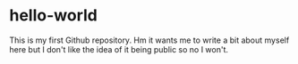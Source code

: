 # hello-world
This is my first Github repository. 
Hm it wants me to write a bit about myself here but I don't like the idea of it being public so no I won't.
